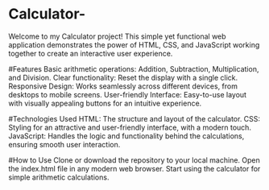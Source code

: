 # Calculator-
Welcome to my Calculator project! This simple yet functional web application demonstrates the power of HTML, CSS, and JavaScript working together to create an interactive user experience.

#Features
Basic arithmetic operations: Addition, Subtraction, Multiplication, and Division.
Clear functionality: Reset the display with a single click.
Responsive Design: Works seamlessly across different devices, from desktops to mobile screens.
User-friendly Interface: Easy-to-use layout with visually appealing buttons for an intuitive experience.

#Technologies Used
HTML: The structure and layout of the calculator.
CSS: Styling for an attractive and user-friendly interface, with a modern touch.
JavaScript: Handles the logic and functionality behind the calculations, ensuring smooth user interaction.

#How to Use
Clone or download the repository to your local machine.
Open the index.html file in any modern web browser.
Start using the calculator for simple arithmetic calculations.
